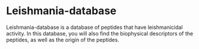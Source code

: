 # Leishmania-database
Leishmania-database is a database of peptides that have leishmanicidal activity. In this database, you will also find the biophysical descriptors of the peptides, as well as the origin of the peptides.
